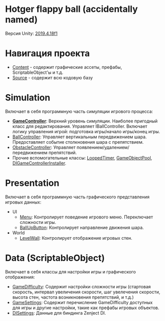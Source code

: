 # Hotger flappy ball (accidentally named)
Версия Unity: [2019.4.18f1](https://unity3d.com/ru/get-unity/download/archive)

# Навигация проекта
* [Content](https://github.com/Antoshidza/Hotger-flappy-ball/tree/development/Assets/Content) - содержит графические ассеты, префабы, ScriptableObject'ы и т.д.
* [Source](https://github.com/Antoshidza/Hotger-flappy-ball/tree/development/Assets/Source) - содержит всю кодовую базу

# Simulation
Включает в себя программную часть симуляции игрового процесса:
* [**GameController**](https://github.com/Antoshidza/Hotger-flappy-ball/blob/development/Assets/Source/Simulation/GameController.cs): Верхний уровень симуляции. Наиболее пригодный класс для редактирования. Управляет IBallController. Включает логику управления игрой: подготовка игры/начало игры/конец игры.
* [BallController](https://github.com/Antoshidza/Hotger-flappy-ball/blob/development/Assets/Source/Simulation/BallController.cs): Управляет вертикальным передвижением шара. Предоставляет событие столкновения шара с препятствием.
* [ObstacleController](https://github.com/Antoshidza/Hotger-flappy-ball/blob/development/Assets/Source/Simulation/ObstacleController.cs): Управляет появлением/удалением/передвижением препятствий.
* Прочие вспомогательные классы: [LoopedTimer](https://github.com/Antoshidza/Hotger-flappy-ball/blob/development/Assets/Source/Simulation/LoopedTimer.cs), [GameObjectPool](https://github.com/Antoshidza/Hotger-flappy-ball/blob/development/Assets/Source/Simulation/GameObjectPool.cs), [DIGameControllerInstaller](https://github.com/Antoshidza/Hotger-flappy-ball/blob/development/Assets/Source/Simulation/DIGameControllerInstaller.cs).

# Presentation
Включает в себя программную часть графического представления игровых данных:
* UI
  * [Menu](https://github.com/Antoshidza/Hotger-flappy-ball/blob/development/Assets/Source/Presentation/UI/Menu.cs): Контролирует поведение игрового меню. Переключает сложности игры.
  * [BallUpButton](https://github.com/Antoshidza/Hotger-flappy-ball/blob/development/Assets/Source/Presentation/UI/BallUpButton.cs): Контролирует направление движения шара.
* World
  * [LevelWall](https://github.com/Antoshidza/Hotger-flappy-ball/blob/development/Assets/Source/Presentation/World/LevelWall.cs): Контролирует отображение игровых стен.

# Data (ScriptableObject)
Включает в себя классы для настройки игры и графического отображения:
* [GameDifficulty](https://github.com/Antoshidza/Hotger-flappy-ball/blob/development/Assets/Source/Data/GameDifficulty.cs): Содержит настройки сложности игры (стартовая скорость, интервал увеличения скорости, шаг увелечения скорости, высота стен, частота возникновения препятствий, и т.д.)
* [GameSettings](https://github.com/Antoshidza/Hotger-flappy-ball/blob/development/Assets/Source/Data/GameSettings.cs): Содержит перечисление GameDifficulty доступных для игры и другие настройки, такие как префабы игровых объектов.
* [DISettings](https://github.com/Antoshidza/Hotger-flappy-ball/blob/development/Assets/Source/Data/DISettings.cs): Данные для биндинга Zenject DI.

